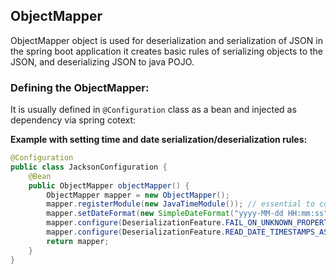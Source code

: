 ## ObjectMapper

ObjectMapper object is used for deserialization and serialization of JSON in the spring boot application
it creates basic rules of serializing objects to the JSON, and deserializing JSON to java POJO. 

### Defining the ObjectMapper: 
It is usually defined in `@Configuration` class as a bean and injected as dependency via spring cotext:

**Example with setting time and date serialization/deserialization rules:**
```java
@Configuration
public class JacksonConfiguration {
    @Bean
    public ObjectMapper objectMapper() {
        ObjectMapper mapper = new ObjectMapper();
        mapper.registerModule(new JavaTimeModule()); // essential to correctly serializing/deserializing LocalDateTime/LocalDate objects
        mapper.setDateFormat(new SimpleDateFormat("yyyy-MM-dd HH:mm:ss")); // sets formatting for Date Time serialization - how it will be displayed in JSON
        mapper.configure(DeserializationFeature.FAIL_ON_UNKNOWN_PROPERTIES, false); // will not fail if encounter unknown properties in JSON 
        mapper.configure(DeserializationFeature.READ_DATE_TIMESTAMPS_AS_NANOSECONDS, false); // Will treat date time formats in milliseconds, not nanoseconds, important for compatibility reasons
        return mapper;
    }
}
```
